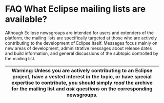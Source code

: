 

FAQ What Eclipse mailing lists are available?
=============================================

Although Eclipse newsgroups are intended for users and extenders of the platform, the mailing lists are specifically targeted at those who are actively contributing to the development of Eclipse itself. Messages focus mainly on new areas of development, administrative messages about release dates and build information, and general discussions of the subtopic controlled by the mailing list.

|   **Warning:** Unless you are actively contributing to an Eclipse project, have a vested interest in the topic, or have special expertise to contribute, you should simply _read_ the archive for the mailing list and _ask questions_ on the corresponding newsgroups.   |
| --- |


